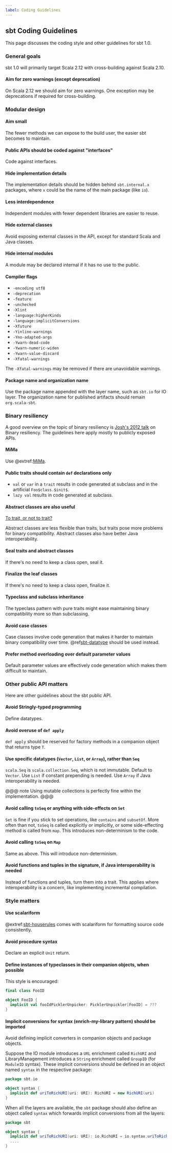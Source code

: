 ```yaml
---
label: Coding Guidelines
---
```


  [Sbt-Datatype]: sbt-datatype.md
  [jsuereth2012]: http://jsuereth.com/scala/2012/04/22/scaladays.html
  [pins_trait127]: http://www.artima.com/pins1ed/traits.html#12.7
  [mima]: https://github.com/typesafehub/migration-manager

## sbt Coding Guidelines

This page discusses the coding style and other guidelines for sbt 1.0.

### General goals

sbt 1.0 will primarily target Scala 2.12 with cross-building against Scala 2.10.

#### Aim for zero warnings (except deprecation)

On Scala 2.12 we should aim for zero warnings. One exception may be deprecations if required for cross-building.

### Modular design

#### Aim small

The fewer methods we can expose to the build user, the easier sbt becomes to maintain.

#### Public APIs should be coded against "interfaces"

Code against interfaces.

#### Hide implementation details

The implementation details should be hidden behind `sbt.internal.x` packages, where `x` could be the name of the main
package (like `io`).

#### Less interdependence

Independent modules with fewer dependent libraries are easier to reuse.

#### Hide external classes

Avoid exposing external classes in the API, except for standard Scala and Java classes.

#### Hide internal modules

A module may be declared internal if it has no use to the public.

#### Compiler flags

* `-encoding utf8`
* `-deprecation`
* `-feature`
* `-unchecked`
* `-Xlint`
* `-language:higherKinds`
* `-language:implicitConversions`
* `-Xfuture`
* `-Yinline-warnings`
* `-Yno-adapted-args`
* `-Ywarn-dead-code`
* `-Ywarn-numeric-widen`
* `-Ywarn-value-discard`
* `-Xfatal-warnings`

The `-Xfatal-warnings` may be removed if there are unavoidable warnings.

#### Package name and organization name

Use the package name appended with the layer name, such as `sbt.io` for IO layer.
The organization name for published artifacts should remain `org.scala-sbt`.

### Binary resiliency

A good overview on the topic of binary resiliency is
[Josh's 2012 talk](http://jsuereth.com/scala/2012/04/22/scaladays.html) on Binary resiliency. The guidelines here
apply mostly to publicly exposed APIs.

#### MiMa

Use @extref:[MiMa](github:typesafe/migration-manager).

#### Public traits should contain `def` declarations only

* `val` or `var` in a `trait` results in code generated at subclass and in the artificial `Foo$class.$init$`.
* `lazy val` results in code generated at subclass.

#### Abstract classes are also useful

[To trait, or not to trait?](http://www.artima.com/pins1ed/traits.html#12.7)

Abstract classes are less flexible than traits, but traits pose more problems for binary compatibility. Abstract classes
also have better Java interoperability.

#### Seal traits and abstract classes

If there's no need to keep a class open, seal it.

#### Finalize the leaf classes

If there's no need to keep a class open, finalize it.

#### Typeclass and subclass inheritance

The typeclass pattern with pure traits might ease maintaining binary compatibility more so than subclassing.

#### Avoid case classes

Case classes involve code generation that makes it harder to maintain binary compatibility over time.
@ref[sbt-datatype][Sbt-Datatype] should be used instead.

#### Prefer method overloading over default parameter values

Default parameter values are effectively code generation which makes them difficult to maintain.

### Other public API matters

Here are other guidelines about the sbt public API.

#### Avoid Stringly-typed programming

Define datatypes.

#### Avoid overuse of `def apply`

`def apply` should be reserved for factory methods in a companion object that returns type `T`.

#### Use specific datatypes (`Vector`, `List`, or `Array`), rather than `Seq`

`scala.Seq` is `scala.collection.Seq`, which is not immutable. Default to `Vector`. Use `List` if constant prepending
is needed. Use `Array` if Java interoperability is needed.

@@@ note
Using mutable collections is perfectly fine within the implementation.
@@@

#### Avoid calling `toSeq` or anything with side-effects on `Set`

`Set` is fine if you stick to set operations, like `contains` and `subsetOf`. More often than not, `toSeq` is called
explicitly or implicitly, or some side-effecting method is called from `map`. This introduces non-determinism to the
code.

#### Avoid calling `toSeq` on `Map`

Same as above. This will introduce non-determinism.

#### Avoid functions and tuples in the signature, if Java interoperability is needed

Instead of functions and tuples, turn them into a trait. This applies where interoperability is a concern, like
implementing incremental compilation.

### Style matters

#### Use scalariform

@extref:[sbt-houserules](module:sbt-houserules) comes with scalariform for formatting source code consistently.

#### Avoid procedure syntax

Declare an explicit `Unit` return.

#### Define instances of typeclasses in their companion objects, when possible

This style is encouraged:

```scala
final class FooID

object FooID {
  implicit val fooIdPicklerUnpicker: PicklerUnpickler[FooID] = ???
}
```

#### Implicit conversions for syntax (enrich-my-library pattern) should be imported

Avoid defining implicit converters in companion objects and package objects.

Suppose the IO module introduces a `URL` enrichment called `RichURI` and LibraryManagement introduces a `String`
enrichment called `GroupID` (for `ModuleID` syntax). These implicit conversions should be defined in an object named
`syntax` in the respective package:

```scala
package sbt.io

object syntax {
  implicit def uriToRichURI(uri: URI): RichURI = new RichURI(uri)
}
```

When all the layers are available, the `sbt` package should also define an object called `syntax` which forwards
implicit conversions from all the layers:

```scala
package sbt

object syntax {
  implicit def uriToRichURI(uri: URI): io.RichURI = io.syntax.uriToRichURI(uri)
  ....
}
```

